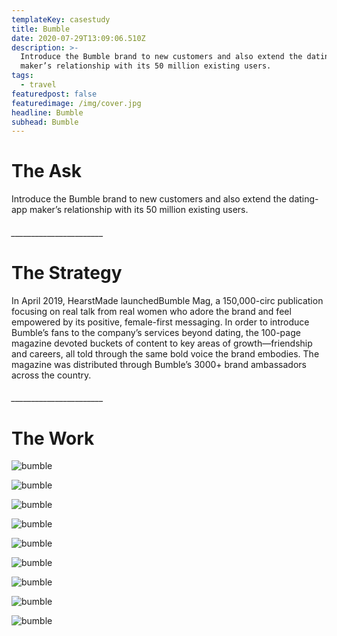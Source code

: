 ```yaml
---
templateKey: casestudy
title: Bumble
date: 2020-07-29T13:09:06.510Z
description: >-
  Introduce the Bumble brand to new customers and also extend the dating-app
  maker’s relationship with its 50 million existing users. 
tags:
  - travel
featuredpost: false
featuredimage: /img/cover.jpg
headline: Bumble
subhead: Bumble
---
```

# **The Ask**

Introduce the Bumble brand to new customers and also extend the dating-app maker’s relationship with its 50 million existing users.

###### \_\_\_\_\_\_\_\_\_\_\_\_\_\_\_\_\_\_\_\_\_\__

# **The Strategy**

In April 2019, HearstMade launchedBumble Mag, a 150,000-circ publication focusing on real talk from real women who adore the brand and feel empowered by its positive, female-first messaging. In order to introduce Bumble’s fans to the company’s services beyond dating, the 100-page magazine devoted buckets of content to key areas of growth—friendship and careers, all told through the same bold voice the brand embodies. The magazine was distributed through Bumble’s 3000+ brand ambassadors across the country.

###### \_\_\_\_\_\_\_\_\_\_\_\_\_\_\_\_\_\_\_\_\_\__

# **The Work**

![bumble](/img/bumblemag_biz-1_page_01.jpg "2")

![bumble](/img/bumblemag_biz-1_page_05.jpg "3")

![bumble](/img/bumblemag_biz-1_page_09.jpg "4")

![bumble](/img/bumblemag_biz-1_page_16.jpg "5")

![bumble](/img/bumblemag_biz-1_page_17.jpg "6")

![bumble](/img/bumblemag_biz-1_page_26.jpg "7")

![bumble](/img/bumblemag_biz-1_page_31.jpg "8")

![bumble](/img/bumblemag_biz-1_page_37.jpg "9")

![bumble](/img/bumblemag_biz-1_page_40.jpg "10")
